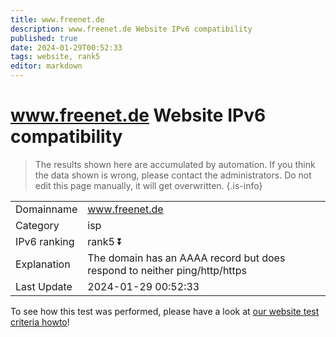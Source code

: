 ```yaml
---
title: www.freenet.de
description: www.freenet.de Website IPv6 compatibility
published: true
date: 2024-01-29T00:52:33
tags: website, rank5
editor: markdown
---
```


# www.freenet.de Website IPv6 compatibility

> The results shown here are accumulated by automation. If you think the data shown is wrong, please contact the administrators. 
> Do not edit this page manually, it will get overwritten.
{.is-info}


|   |   |
| - | - |
| Domainname | www.freenet.de
| Category | isp |
| IPv6 ranking | rank5 :arrow_double_down: |
| Explanation | The domain has an AAAA record but does respond to neither ping/http/https |
| Last Update | 2024-01-29 00:52:33 |

To see how this test was performed, please have a look at [our website test criteria howto](/howto/testcriteria/website)!

